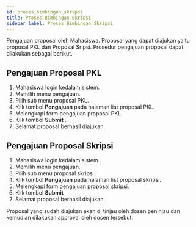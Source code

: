 ```yaml
---
id: proses_bimbingan_skripsi
title: Proses Bimbingan Skripsi
sidebar_label: Proses Bimbingan Skripsi
---
```


Pengajuan proposal oleh Mahasiswa. Proposal yang dapat diajukan yaitu proposal PKL dan Proposal Sripsi. Prosedur pengajuan proposal dapat dilakukan sebagai berikut.

## Pengajuan Proposal PKL

1.  Mahasiswa login kedalam sistem.
2.  Memilih menu pengajuan.
3.  Pilih sub menu proposal PKL.
4.  Klik tombol **Pengajuan** pada halaman list proposal PKL.
5.  Melengkapi form pengajuan proposal PKL.
6.  Klik tombol **Submit** .
7.  Selamat proposal berhasil diajukan.

## Pengajuan Proposal Skripsi

1.  Mahasiswa login kedalam sistem.
2.  Memilih menu pengajuan.
3.  Pilih sub menu proposal skripsi.
4.  Klik tombol **Pengajuan** pada halaman list proposal skripsi.
5.  Melengkapi form pengajuan proposal skripsi.
6.  Klik tombol **Submit**
7.  Selamat proposal berhasil diajukan.

Proposal yang sudah diajukan akan di tinjau oleh dosen peninjau dan kemudian dilakukan approval oleh dosen tersebut.
